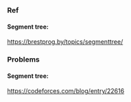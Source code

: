 ### Ref
#### Segment tree:
https://brestprog.by/topics/segmenttree/

### Problems
#### Segment tree:
https://codeforces.com/blog/entry/22616